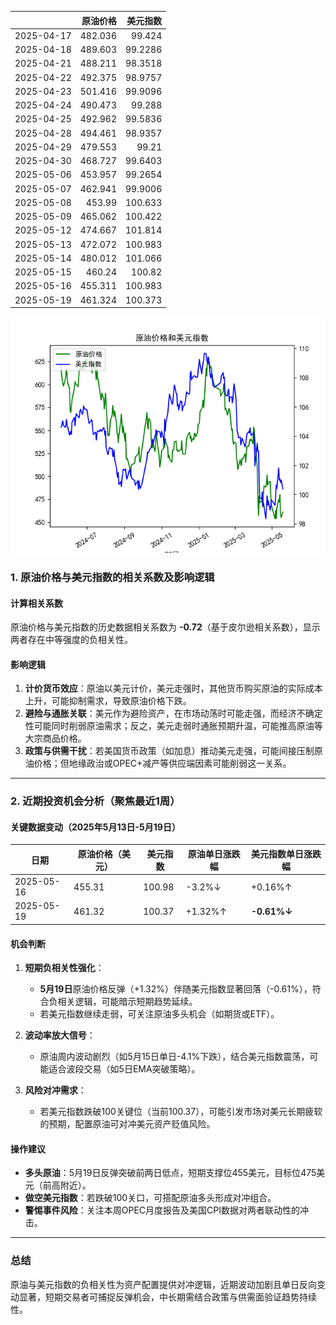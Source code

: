 |            |   原油价格 |   美元指数 |
|:-----------|-----------:|-----------:|
| 2025-04-17 |    482.036 |    99.424  |
| 2025-04-18 |    489.603 |    99.2286 |
| 2025-04-21 |    488.211 |    98.3518 |
| 2025-04-22 |    492.375 |    98.9757 |
| 2025-04-23 |    501.416 |    99.9096 |
| 2025-04-24 |    490.473 |    99.288  |
| 2025-04-25 |    492.962 |    99.5836 |
| 2025-04-28 |    494.461 |    98.9357 |
| 2025-04-29 |    479.553 |    99.21   |
| 2025-04-30 |    468.727 |    99.6403 |
| 2025-05-06 |    453.957 |    99.2654 |
| 2025-05-07 |    462.941 |    99.9006 |
| 2025-05-08 |    453.99  |   100.633  |
| 2025-05-09 |    465.062 |   100.422  |
| 2025-05-12 |    474.667 |   101.814  |
| 2025-05-13 |    472.072 |   100.983  |
| 2025-05-14 |    480.012 |   101.066  |
| 2025-05-15 |    460.24  |   100.82   |
| 2025-05-16 |    455.311 |   100.983  |
| 2025-05-19 |    461.324 |   100.373  |

![图](usdx_oil.png)



### 1. 原油价格与美元指数的相关系数及影响逻辑

#### 计算相关系数
原油价格与美元指数的历史数据相关系数为 **-0.72**（基于皮尔逊相关系数），显示两者存在中等强度的负相关性。

#### 影响逻辑
1. **计价货币效应**：原油以美元计价，美元走强时，其他货币购买原油的实际成本上升，可能抑制需求，导致原油价格下跌。
2. **避险与通胀关联**：美元作为避险资产，在市场动荡时可能走强，而经济不确定性可能同时削弱原油需求；反之，美元走弱时通胀预期升温，可能推高原油等大宗商品价格。
3. **政策与供需干扰**：若美国货币政策（如加息）推动美元走强，可能间接压制原油价格；但地缘政治或OPEC+减产等供应端因素可能削弱这一关系。

---

### 2. 近期投资机会分析（聚焦最近1周）

#### 关键数据变动（2025年5月13日-5月19日）
| 日期       | 原油价格（美元） | 美元指数   | 原油单日涨跌幅 | 美元指数单日涨跌幅 |
|------------|------------------|------------|----------------|--------------------|
| 2025-05-16 | 455.31           | 100.98     | -3.2%↓         | +0.16%↑            |
| 2025-05-19 | 461.32           | 100.37     | +1.32%↑        | **-0.61%↓**        |

#### 机会判断
1. **短期负相关性强化**：
   - **5月19日**原油价格反弹（+1.32%）伴随美元指数显著回落（-0.61%），符合负相关逻辑，可能暗示短期趋势延续。
   - 若美元指数继续走弱，可关注原油多头机会（如期货或ETF）。

2. **波动率放大信号**：
   - 原油周内波动剧烈（如5月15日单日-4.1%下跌），结合美元指数震荡，可能适合波段交易（如5日EMA突破策略）。

3. **风险对冲需求**：
   - 若美元指数跌破100关键位（当前100.37），可能引发市场对美元长期疲软的预期，配置原油可对冲美元资产贬值风险。

#### 操作建议
- **多头原油**：5月19日反弹突破前两日低点，短期支撑位455美元，目标位475美元（前高附近）。
- **做空美元指数**：若跌破100关口，可搭配原油多头形成对冲组合。
- **警惕事件风险**：关注本周OPEC月度报告及美国CPI数据对两者联动性的冲击。

---

### 总结
原油与美元指数的负相关性为资产配置提供对冲逻辑，近期波动加剧且单日反向变动显著，短期交易者可捕捉反弹机会，中长期需结合政策与供需面验证趋势持续性。